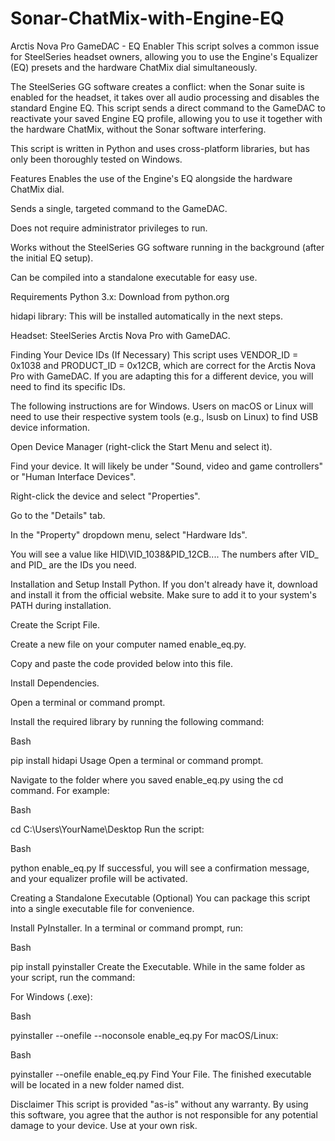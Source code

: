# Sonar-ChatMix-with-Engine-EQ

Arctis Nova Pro GameDAC - EQ Enabler
This script solves a common issue for SteelSeries headset owners, allowing you to use the Engine's Equalizer (EQ) presets and the hardware ChatMix dial simultaneously.

The SteelSeries GG software creates a conflict: when the Sonar suite is enabled for the headset, it takes over all audio processing and disables the standard Engine EQ. This script sends a direct command to the GameDAC to reactivate your saved Engine EQ profile, allowing you to use it together with the hardware ChatMix, without the Sonar software interfering.

This script is written in Python and uses cross-platform libraries, but has only been thoroughly tested on Windows.

Features
Enables the use of the Engine's EQ alongside the hardware ChatMix dial.

Sends a single, targeted command to the GameDAC.

Does not require administrator privileges to run.

Works without the SteelSeries GG software running in the background (after the initial EQ setup).

Can be compiled into a standalone executable for easy use.

Requirements
Python 3.x: Download from python.org

hidapi library: This will be installed automatically in the next steps.

Headset: SteelSeries Arctis Nova Pro with GameDAC.

Finding Your Device IDs (If Necessary)
This script uses VENDOR_ID = 0x1038 and PRODUCT_ID = 0x12CB, which are correct for the Arctis Nova Pro with GameDAC. If you are adapting this for a different device, you will need to find its specific IDs.

The following instructions are for Windows. Users on macOS or Linux will need to use their respective system tools (e.g., lsusb on Linux) to find USB device information.

Open Device Manager (right-click the Start Menu and select it).

Find your device. It will likely be under "Sound, video and game controllers" or "Human Interface Devices".

Right-click the device and select "Properties".

Go to the "Details" tab.

In the "Property" dropdown menu, select "Hardware Ids".

You will see a value like HID\VID_1038&PID_12CB.... The numbers after VID_ and PID_ are the IDs you need.

Installation and Setup
Install Python. If you don't already have it, download and install it from the official website. Make sure to add it to your system's PATH during installation.

Create the Script File.

Create a new file on your computer named enable_eq.py.

Copy and paste the code provided below into this file.

Install Dependencies.

Open a terminal or command prompt.

Install the required library by running the following command:

Bash

pip install hidapi
Usage
Open a terminal or command prompt.

Navigate to the folder where you saved enable_eq.py using the cd command. For example:

Bash

cd C:\Users\YourName\Desktop
Run the script:

Bash

python enable_eq.py
If successful, you will see a confirmation message, and your equalizer profile will be activated.

Creating a Standalone Executable (Optional)
You can package this script into a single executable file for convenience.

Install PyInstaller. In a terminal or command prompt, run:

Bash

pip install pyinstaller
Create the Executable. While in the same folder as your script, run the command:

For Windows (.exe):

Bash

pyinstaller --onefile --noconsole enable_eq.py
For macOS/Linux:

Bash

pyinstaller --onefile enable_eq.py
Find Your File. The finished executable will be located in a new folder named dist.

Disclaimer
This script is provided "as-is" without any warranty. By using this software, you agree that the author is not responsible for any potential damage to your device. Use at your own risk.
